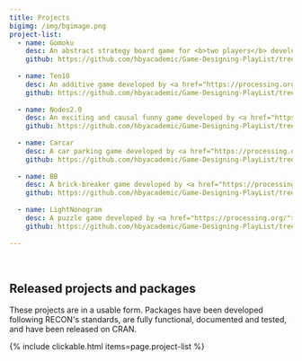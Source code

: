 ```yaml
---
title: Projects
bigimg: /img/bgimage.png
project-list:
  - name: Gomoku
    desc: An abstract strategy board game for <b>two players</b> developed by <a href="https://processing.org/"><a>. Players <b>take turns placing a piece</b> of their color (black or white) on one empty intersection. The winner is the first player to <b>form an unbroken row of five pieces horizontally, vertically, or diagonally.</b>
    github: https://github.com/hbyacademic/Game-Designing-PlayList/tree/master/GD_014_GomokuAPP
    
  - name: Ten10
    desc: An additive game developed by <a href="https://processing.org/"><a>. <b>Collecting same tiles to form next stage tiles.</b> The goal is to get the final tile. Within a period of time, all the tiles move up. Once a tile reaches the top of the game border, game is over. 
    github: https://github.com/hbyacademic/Game-Designing-PlayList/tree/master/GD_015_Ten10APP
  
  - name: Nodes2.0
    desc: An exciting and causal funny game developed by <a href="https://processing.org/"><a>.. To pin all the dots one by one to spinning circle with taps. The game is over when a dot gets touch with other dots. It becomes challenging and interesting when going through different levels.
    github: https://github.com/hbyacademic/Game-Designing-PlayList/tree/master/GD_016_NodesAPP
  
  - name: Carcar
    desc: A car parking game developed by <a href="https://processing.org/"><a>. It is provided with four control buttons, which are left, right, forward, and toward. The goal is to drive the car into the parking space. There is no time limit to practice parking. 
    github: https://github.com/hbyacademic/Game-Designing-PlayList/tree/master/GD_017_CarcarAPP
    
  - name: BB
    desc: A brick-breaker game developed by <a href="https://processing.org/"><a>. Tilting the phone to control the paddle and keep the ball in the game. Your mission is to remove all the breakable bricks by hitting them with the ball. Interestingly, some bricks need more than a single hit. 
    github: https://github.com/hbyacademic/Game-Designing-PlayList/tree/master/GD_018_BrickBreakerApp
    
  - name: LightNonogram
    desc: A puzzle game developed by <a href="https://processing.org/"><a>. Use the numbers in the rows and columns to solve the puzzle. These numbers tell you the runs of gray squares in each row and column. The gray squares can be put in fill mode and the sign "X"s can be put in mark mode. Five lives are given when game starts. 
    github: https://github.com/hbyacademic/Game-Designing-PlayList/tree/master/GD_019_LightNonogram
    
---
```




<br>

## Released projects and packages

These projects are in a usable form. Packages have been developed following
RECON's standards, are fully functional, documented and tested, and have been
released on CRAN.

{% include clickable.html items=page.project-list %}
